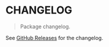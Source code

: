 # CHANGELOG

> Package changelog.

See [GitHub Releases](https://github.com/stdlib-js/array-base-fancy-slice-assign/releases) for the changelog.